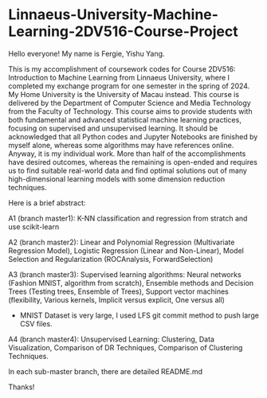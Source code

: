 # Linnaeus-University-Machine-Learning-2DV516-Course-Project
Hello everyone!
My name is Fergie, Yishu Yang.

This is my accomplishment of coursework codes for Course 2DV516: Introduction to Machine Learning from Linnaeus University, where I completed my exchange program for one semester in the spring of 2024. My Home University is the University of Macau instead. This course is delivered by the Department of Computer Science and Media Technology from the Faculty of Technology.
This course aims to provide students with both fundamental and advanced statistical machine learning practices, focusing on supervised and unsupervised learning.
It should be acknowledged that all Python codes and Jupyter Notebooks are finished by myself alone, whereas some algorithms may have references online. Anyway, it is my individual work.
More than half of the accomplishments have desired outcomes, whereas the remaining is open-ended and requires us to find suitable real-world data and find optimal solutions out of many high-dimensional learning models with some dimension reduction techniques.

Here is a brief abstract:

A1 (branch master1): K-NN classification and regression from stratch and use scikit-learn

A2 (branch master2): Linear and Polynomial Regression (Multivariate Regression Model), Logistic Regression (Linear and Non-Linear),  Model Selection and Regularization (ROCAnalysis, ForwardSelection)

A3 (branch master3): Supervised learning algorithms: Neural networks (Fashion MNIST, algorithm from scratch), Ensemble methods and Decision Trees (Testing trees, Ensemble of Trees), Support vector machines (flexibility, Various kernels, Implicit versus explicit, One versus all)
* MNIST Dataset is very large, I used LFS git commit method to push large CSV files.

A4 (branch master4): Unsupervised Learning: Clustering, Data Visualization, Comparison of DR Techniques, Comparison of Clustering Techniques.

In each sub-master branch, there are detailed README.md

Thanks!
